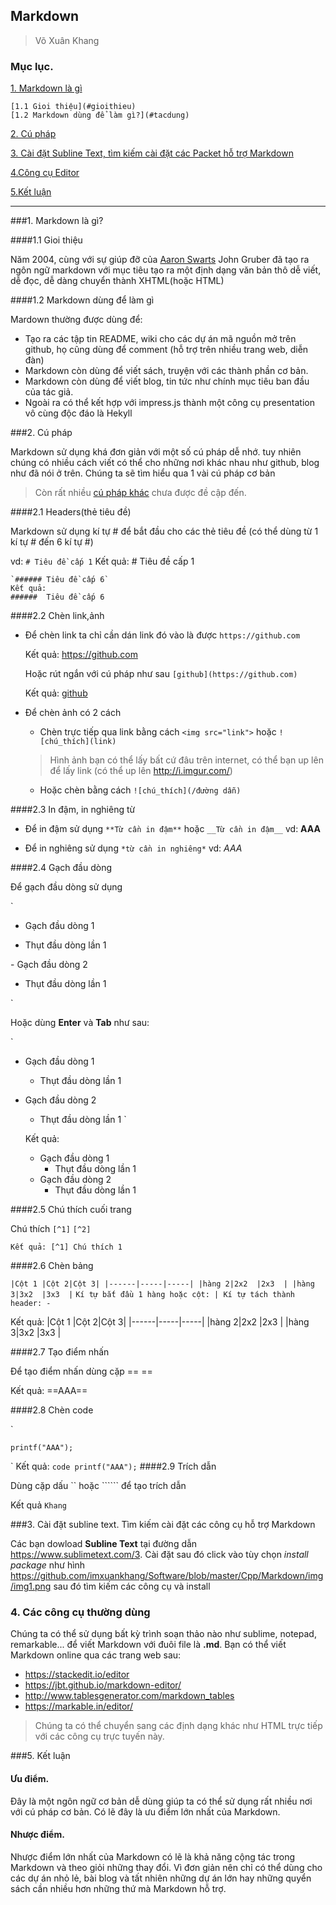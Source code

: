 ## Markdown

> Võ Xuân Khang

### Mục lục.

[1. Markdown là gì](#gioithieu)

	[1.1 Gioi thiệu](#gioithieu)
	[1.2 Markdown dùng để làm gì?](#tacdung)

[2. Cú pháp](#cuphap)

[3. Cài đặt Subline Text, tìm kiếm cài đặt các Packet hỗ trợ Markdown](#sublinetext)

[4.Công cụ Editor](#congcu)

[5.Kết luận](#ketluan)

-----------------------

###1. Markdown là gì?

<a name='gioithieu'></a>

####1.1 Gioi thiệu

Năm 2004, cùng với sự giúp đỡ của [Aaron Swarts](https://vi.wikipedia.org/wiki/Aaron_Swartz) John Gruber đã tạo ra ngôn ngữ markdown với mục tiêu tạo ra một định dạng văn bản thô dễ viết, dễ đọc, dễ dàng chuyển thành XHTML(hoặc HTML)

<a name='tacdung'></a>

####1.2 Markdown dùng để làm gì

Mardown thường được dùng để:
- Tạo ra các tập tin README, wiki cho các dự án mã nguồn mở trên github, họ cũng dùng để comment (hỗ trợ trên nhiều trang web, diễn đàn)
- Markdown còn dùng để viết sách, truyện với các thành phần cơ bản.
- Markdown còn dùng để viết blog, tin tức như chính mục tiêu ban đầu của tác giả.
- Ngoài ra có thể kết hợp với impress.js thành một công cụ presentation vô cùng độc đáo là Hekyll

<a name='cuphap'></a>

###2. Cú pháp

Markdown sử dụng khá đơn giản với một số cú pháp dễ nhớ. tuy nhiên chúng có nhiều cách viết có thể cho những nơi khác nhau như github, blog như đã nói ở trên. Chúng ta sẽ tìm hiểu qua 1 vài cú pháp cơ bản
> Còn rất nhiều [cú pháp khác](https://daringfireball.net/projects/markdown/syntax) chưa được đề cập đến.

####2.1 Headers(thẻ tiêu đề)

Markdown sử dụng kí tự # để bắt đầu cho các thẻ tiêu đề (có thể dùng từ 1 kí tự # đến 6 kí tự #)

vd: `# Tiêu đề cấp 1`
	Kết quả: 
	# Tiêu đề cấp 1


	`###### Tiêu đề cấp 6`
	Kết quả:
	######  Tiêu đề cấp 6

####2.2 Chèn link,ảnh

- Để chèn link ta chỉ cần dán link đó vào là được `https://github.com`

	Kết quả: https://github.com

	Hoặc rút ngắn với cú pháp như sau `[github](https://github.com)`

	Kết quả: 
	[github](https://github.com)

- Để chèn ảnh có 2 cách

	- Chèn trực tiếp qua link bằng cách `<img src="link">` hoặc `![chú_thích](link)`
	> Hình ảnh bạn có thể lấy bất cứ đâu trên internet, có thể bạn up lên để lấy link (có thể up lên http://i.imgur.com/)

	- Hoặc chèn bằng cách `![chú_thích](/đường dẫn)`

####2.3 In đậm, in nghiêng từ

- Để in đậm sử dụng `**Từ cần in đậm**` hoặc `__Từ cần in đậm__`
	vd: **AAA**

- Để in nghiêng sử dụng `*từ cần in nghiêng*`
	vd: *AAA*

####2.4 Gạch đầu dòng

Để gạch đầu dòng sử dụng

`
- Gạch đầu dòng 1
<ul>
<li> Thụt đầu dòng lần 1 </li>
</ul>
- Gạch đầu dòng 2
<ul>
<li>Thụt đầu dòng lần 1 </li>
</ul>
`
 
Hoặc dùng **Enter** và __Tab__ như sau:

`
- Gạch đầu dòng 1
	- Thụt đầu dòng lần 1
- Gạch đầu dòng 2
 	- Thụt đầu dòng lần 1
`

 	Kết quả:
 	- Gạch đầu dòng 1
 		- Thụt đầu dòng lần 1
 	- Gạch đầu dòng 2
 		- Thụt đầu dòng lần 1

 ####2.5 Chú thích cuối trang

 Chú thích `[^1]` `[^2]`

 	Kết quả: [^1] Chú thích 1
 ####2.6 Chèn bảng

  `
  |Cột 1 |Cột 2|Cột 3|
  |------|-----|-----|
  |hàng 2|2x2  |2x3  |
  |hàng 3|3x2  |3x3  |
  `
  `
  Kí tự bắt đầu 1 hàng hoặc cột: |
  Kí tự tách thành header: -
  `

  Kết quả:  |Cột 1 |Cột 2|Cột 3|
  			|------|-----|-----|
  			|hàng 2|2x2  |2x3  |
  			|hàng 3|3x2  |3x3  |

####2.7 Tạo điểm nhấn

Để tạo điểm nhấn dùng cặp == ==
 
Kết quả: ==AAA==

####2.8 Chèn code

`
``` code
printf("AAA");
```
`
Kết quả:	``` code
			printf("AAA");
			```
####2.9 Trích dẫn

Dùng cặp dấu `` hoặc `````` để tạo trích dẫn

Kết quả `Khang`

<a name="sublinetext"></a>

###3. Cài đặt subline text. Tìm kiếm cài đặt các công cụ hỗ trợ Markdown

Các bạn dowload **Subline Text** tại đường dẫn https://www.sublimetext.com/3. Cài đặt sau đó click vào tùy chọn *install package* như hình https://github.com/imxuankhang/Software/blob/master/Cpp/Markdown/img/img1.png sau đó tìm kiếm các công cụ và install

<a name="congcu"></a>

### 4. Các công cụ thường dùng
Chúng ta có thể sử dụng bất kỳ trình soạn thảo nào như sublime, notepad, remarkable... để viết Markdown với đuôi file là **.md**. Bạn có thể viết Markdown online qua các trang web sau:

- https://stackedit.io/editor
- https://jbt.github.io/markdown-editor/
- http://www.tablesgenerator.com/markdown_tables
- https://markable.in/editor/

> Chúng ta có thể chuyển sang các định dạng khác như HTML trực tiếp với các công cụ trực tuyến này.

<a name="ketluan"></a>

###5. Kết luận

#### Ưu điểm.
Đây là một ngôn ngữ cơ bản dễ dùng giúp ta có thể sử dụng rất nhiều nơi với cú pháp cơ bản. Có lẽ đây là ưu điểm lớn nhất của Markdown.
#### Nhược điểm.
Nhược điểm lớn nhất của Markdown có lẽ là khả năng cộng tác trong Markdown và theo giỏi những thay đổi. Vì đơn giản nên chỉ có thể dùng cho các dự án nhỏ lẻ, bài blog và tất nhiên những dự án lớn hay những quyển sách cần nhiều hơn những thứ mà Markdown hỗ trợ.